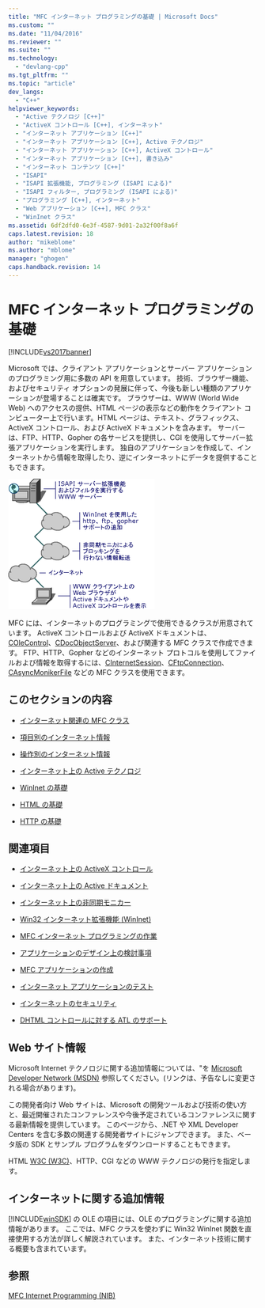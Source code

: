 ```yaml
---
title: "MFC インターネット プログラミングの基礎 | Microsoft Docs"
ms.custom: ""
ms.date: "11/04/2016"
ms.reviewer: ""
ms.suite: ""
ms.technology: 
  - "devlang-cpp"
ms.tgt_pltfrm: ""
ms.topic: "article"
dev_langs: 
  - "C++"
helpviewer_keywords: 
  - "Active テクノロジ [C++]"
  - "ActiveX コントロール [C++], インターネット"
  - "インターネット アプリケーション [C++]"
  - "インターネット アプリケーション [C++], Active テクノロジ"
  - "インターネット アプリケーション [C++], ActiveX コントロール"
  - "インターネット アプリケーション [C++], 書き込み"
  - "インターネット コンテンツ [C++]"
  - "ISAPI"
  - "ISAPI 拡張機能, プログラミング (ISAPI による)"
  - "ISAPI フィルター, プログラミング (ISAPI による)"
  - "プログラミング [C++], インターネット"
  - "Web アプリケーション [C++], MFC クラス"
  - "WinInet クラス"
ms.assetid: 6df2dfd0-6e3f-4587-9d01-2a32f00f8a6f
caps.latest.revision: 18
author: "mikeblome"
ms.author: "mblome"
manager: "ghogen"
caps.handback.revision: 14
---
```

# MFC インターネット プログラミングの基礎
[!INCLUDE[vs2017banner](../assembler/inline/includes/vs2017banner.md)]

Microsoft では、クライアント アプリケーションとサーバー アプリケーションのプログラミング用に多数の API を用意しています。  技術、ブラウザー機能、およびセキュリティ オプションの発展に伴って、今後も新しい種類のアプリケーションが登場することは確実です。  ブラウザーは、WWW \(World Wide Web\) へのアクセスの提供、HTML ページの表示などの動作をクライアント コンピューター上で行います。HTML ページは、テキスト、グラフィックス、ActiveX コントロール、および ActiveX ドキュメントを含みます。  サーバーは、FTP、HTTP、Gopher の各サービスを提供し、CGI を使用してサーバー拡張アプリケーションを実行します。  独自のアプリケーションを作成して、インターネットから情報を取得したり、逆にインターネットにデータを提供することもできます。  
  
 ![クライアント サーバー アプリケーション](../mfc/media/vc38bq1.gif "vc38BQ1")  
  
 MFC には、インターネットのプログラミングで使用できるクラスが用意されています。  ActiveX コントロールおよび ActiveX ドキュメントは、[COleControl](../mfc/reference/colecontrol-class.md)、[CDocObjectServer](../mfc/reference/cdocobjectserver-class.md)、および関連する MFC クラスで作成できます。  FTP、HTTP、Gopher などのインターネット プロトコルを使用してファイルおよび情報を取得するには、[CInternetSession](../Topic/CInternetSession%20Class.md)、[CFtpConnection](../mfc/reference/cftpconnection-class.md)、[CAsyncMonikerFile](../mfc/reference/casyncmonikerfile-class.md) などの MFC クラスを使用できます。  
  
## このセクションの内容  
  
-   [インターネット関連の MFC クラス](../mfc/internet-related-mfc-classes.md)  
  
-   [項目別のインターネット情報](../Topic/Internet%20Information%20by%20Topic.md)  
  
-   [操作別のインターネット情報](../mfc/internet-information-by-task.md)  
  
-   [インターネット上の Active テクノロジ](../mfc/active-technology-on-the-internet.md)  
  
-   [WinInet の基礎](../mfc/wininet-basics.md)  
  
-   [HTML の基礎](../mfc/html-basics.md)  
  
-   [HTTP の基礎](../mfc/http-basics.md)  
  
## 関連項目  
  
-   [インターネット上の ActiveX コントロール](../mfc/activex-controls-on-the-internet.md)  
  
-   [インターネット上の Active ドキュメント](../Topic/Active%20Documents%20on%20the%20Internet.md)  
  
-   [インターネット上の非同期モニカー](../mfc/asynchronous-monikers-on-the-internet.md)  
  
-   [Win32 インターネット拡張機能 \(WinInet\)](../mfc/win32-internet-extensions-wininet.md)  
  
-   [MFC インターネット プログラミングの作業](../mfc/mfc-internet-programming-tasks.md)  
  
-   [アプリケーションのデザイン上の検討事項](../mfc/application-design-choices.md)  
  
-   [MFC アプリケーションの作成](../mfc/writing-mfc-applications.md)  
  
-   [インターネット アプリケーションのテスト](../mfc/testing-internet-applications.md)  
  
-   [インターネットのセキュリティ](../Topic/Internet%20Security%20\(C++\).md)  
  
-   [DHTML コントロールに対する ATL のサポート](../atl/atl-support-for-dhtml-controls.md)  
  
##  <a name="_core_web_sites_for_more_information"></a> Web サイト情報  
 Microsoft Internet テクノロジに関する追加情報については、"を [Microsoft Developer Network \(MSDN\)](http://go.microsoft.com/fwlink/?LinkID=56322) 参照してください。\(リンクは、予告なしに変更される場合があります\)。  
  
 この開発者向け Web サイトは、Microsoft の開発ツールおよび技術の使い方と、最近開催されたコンファレンスや今後予定されているコンファレンスに関する最新情報を提供しています。  このページから、.NET や XML Developer Centers を含む多数の関連する開発者サイトにジャンプできます。  また、ベータ版の SDK とサンプル プログラムをダウンロードすることもできます。  
  
 HTML [W3C \(W3C\)](http://go.microsoft.com/fwlink/?LinkID=37125)、HTTP、CGI などの WWW テクノロジの発行を指定します。  
  
##  <a name="_core_more_internet_help"></a> インターネットに関する追加情報  
 [!INCLUDE[winSDK](../atl/includes/winsdk_md.md)] の OLE の項目には、OLE のプログラミングに関する追加情報があります。  ここでは、MFC クラスを使わずに Win32 WinInet 関数を直接使用する方法が詳しく解説されています。  また、インターネット技術に関する概要も含まれています。  
  
## 参照  
 [MFC Internet Programming \(NIB\)](http://msdn.microsoft.com/ja-jp/0f7a1f3a-385b-4d56-a55b-0d766840c58a)